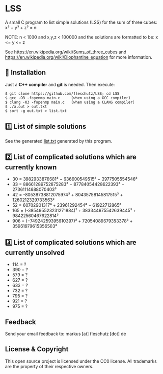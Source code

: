 LSS
===
A small C program to list simple solutions (LSS) for the sum of three cubes: x³ + y³ + z³ = n

NOTE: n < 1000 and x,y,z < 100000 and the solutions are formatted to be: x <= y <= z

See https://en.wikipedia.org/wiki/Sums_of_three_cubes and https://en.wikipedia.org/wiki/Diophantine_equation for more information.


🔧 Installation
----------------
Just a **C++ compiler** and **git** is needed. Then execute:
```
$ git clone https://github.com/fleschutz/LSS; cd LSS
$ gcc -O3 -fopenmp main.c     (when using a GCC compiler)
$ clang -O3 -fopenmp main.c   (when using a CLANG compiler)
$ ./a.out > out.txt
$ sort -g out.txt > list.txt
```

1️⃣ List of simple solutions
----------------------------
See the generated [list.txt](list.txt) generated by this program.


2️⃣ List of complicated solutions which are currently known
-----------------------------------------------------------
* 30 = 3982933876681³ − 636600549515³ − 3977505554546³
* 33 = 88661289752875283³ − 87784054428622393³ − 27361114688070403³
* 42 = -80538738812075974³ + 80435758145817515³ + 1260212329733563³ 
* 52 = 60702901317³ + 23961292454³ − 61922712865³
* 165 = (-385495523231271884)³ + 383344975542639445³ + 98422560467622814³
* 906 = (−74924259395610397)³ + 72054089679353378³ + 35961979615356503³


3️⃣ List of complicated solutions which are currently unsolved
--------------------------------------------------------------
* 114 = ?
* 390 = ?
* 579 = ?
* 627 = ?
* 633 = ?
* 732 = ?
* 795 = ?
* 921 = ?
* 975 = ?


Feedback
--------
Send your email feedback to: markus [at] fleschutz [dot] de


License & Copyright
-------------------
This open source project is licensed under the CC0 license. All trademarks are the property of their respective owners.
